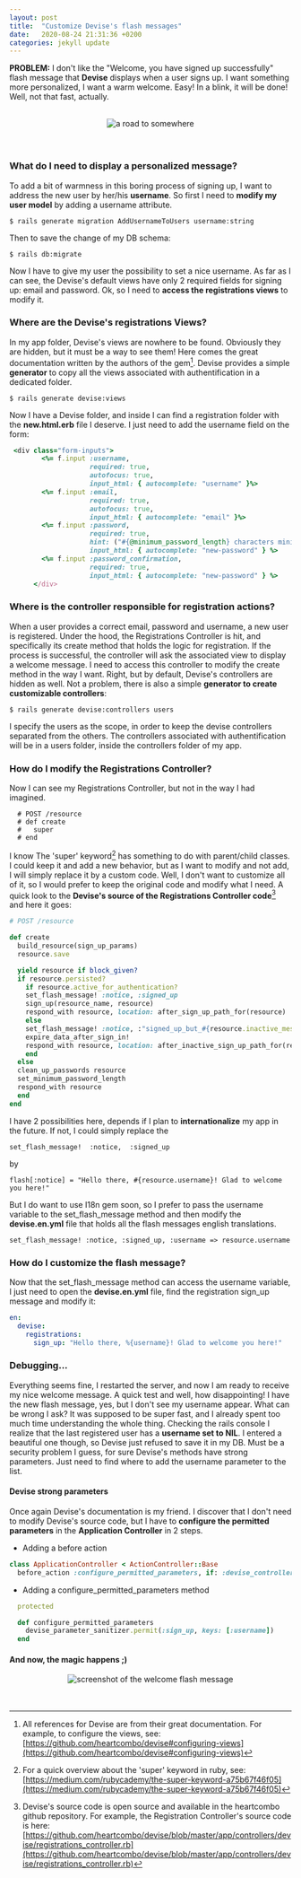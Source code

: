 ```yaml
---
layout: post
title:  "Customize Devise's flash messages"
date:   2020-08-24 21:31:36 +0200
categories: jekyll update
---
```


**PROBLEM:**
I don't like the "Welcome, you have signed up successfully" flash message that **Devise** displays when a user signs up. I want something more personalized, I want a warm welcome. Easy! In a blink, it will be done!  Well, not that fast, actually.

<br>


<div style="text-align: center"><img src="/assets/images/road_314-400.jpg" alt="a road to somewhere"></div>

<br>
<br>


### What do I need to display a personalized message?

To add a bit of warmness in this boring process of signing up, I want to address the new user by her/his **username**.
So first I need to **modify my user model** by adding a username attribute.
```
$ rails generate migration AddUsernameToUsers username:string
```
Then to save the change of my DB schema:
```
$ rails db:migrate
```
Now I have to give my user the possibility to set a nice username. As far as I can see, the Devise's default views have only 2 required fields for signing up: email and password. Ok, so I need to **access the registrations views** to modify it.

### Where are the Devise's registrations Views?

In my app folder, Devise's views are nowhere to be found. Obviously they are hidden, but it must be a way to see them!
Here comes the great documentation written by the authors of the gem[^1]. Devise provides a simple **generator** to copy all the views associated with authentification in a  dedicated folder.
```
$ rails generate devise:views
```
Now I have a Devise folder, and inside I can find a registration folder with the **new.html.erb** file I deserve.
I just need to add the username field on the form:
``` ruby
 <div class="form-inputs">
        <%= f.input :username,
                    required: true,
                    autofocus: true,
                    input_html: { autocomplete: "username" }%>
        <%= f.input :email,
                    required: true,
                    autofocus: true,
                    input_html: { autocomplete: "email" }%>
        <%= f.input :password,
                    required: true,
                    hint: ("#{@minimum_password_length} characters minimum" if @minimum_password_length),
                    input_html: { autocomplete: "new-password" } %>
        <%= f.input :password_confirmation,
                    required: true,
                    input_html: { autocomplete: "new-password" } %>
      </div>
 ```


### Where is the controller responsible for registration actions?

 When a user provides a correct email, password and username, a new user is registered.  Under the hood, the Registrations Controller is hit, and specifically its create method that holds the logic for registration.  If the process is successful, the controller will ask the associated view to display a welcome message.
I need to access this controller to modify the create method in the way I want. Right, but by default, Devise's controllers are hidden as well. Not a problem, there is also a simple **generator to create customizable controllers**:
```
$ rails generate devise:controllers users
```
I specify the users as the scope, in order to keep the devise controllers separated from the others. The controllers associated with authentification will be in a users folder, inside the controllers folder of my app.

### How do I modify the Registrations Controller?

Now I can see my Registrations Controller, but not in the way I had imagined.
```
  # POST /resource
  # def create
  #   super
  # end
```
I know The 'super' keyword[^2] has something to do with parent/child classes. I could keep it and add a new behavior, but as I want to modify and not add, I will simply replace it by a custom code.
Well, I don't want to customize all of it, so I would prefer to keep the original code and modify what I need. A quick look to the **Devise's source of the Registrations Controller code**[^3] and here it goes:
``` ruby
# POST /resource

def create
  build_resource(sign_up_params)
  resource.save

  yield resource if block_given?
  if resource.persisted?
    if resource.active_for_authentication?
    set_flash_message! :notice, :signed_up
    sign_up(resource_name, resource)
    respond_with resource, location: after_sign_up_path_for(resource)
    else
    set_flash_message! :notice, :"signed_up_but_#{resource.inactive_message}"
    expire_data_after_sign_in!
    respond_with resource, location: after_inactive_sign_up_path_for(resource)
    end
  else
  clean_up_passwords resource
  set_minimum_password_length
  respond_with resource
  end
end
````
I have 2 possibilities here, depends if I plan to **internationalize** my app in the future.
If not, I could simply replace the
```
set_flash_message!  :notice,  :signed_up
```
by
```
flash[:notice] = "Hello there, #{resource.username}! Glad to welcome you here!"
```
But I do want to use I18n gem soon, so I prefer to pass the username variable to the set_flash_message method and then modify the **devise.en.yml** file that holds all the flash messages english translations.
````
set_flash_message! :notice, :signed_up, :username => resource.username
````

### How do I customize the flash message?

Now that the set_flash_message method can access the username variable, I just need to open the **devise.en.yml** file, find the registration sign_up message and modify it:
```yml
en:
  devise:
    registrations:
      sign_up: "Hello there, %{username}! Glad to welcome you here!"
````

### Debugging...

Everything seems fine, I restarted the server, and now I am ready to receive my nice welcome message.
A quick test and well, how disappointing! I have the new flash message, yes, but I don't see my username appear. What can be wrong I ask? It was supposed to be super fast, and I already spent too much time understanding the whole thing.
Checking the rails console I realize that the last registered user has a **username set to NIL**. I entered a beautiful one though,  so Devise just refused to save it in my DB. Must be a security problem I guess, for sure Devise's methods have strong parameters. Just need to find where to add the username parameter to the list.

#### Devise strong parameters

Once again Devise's documentation is my friend. I discover that I don't need to modify  Devise's source code, but I have to **configure the permitted parameters** in the **Application Controller** in 2 steps.
- Adding a before action
```` ruby
class ApplicationController < ActionController::Base
  before_action :configure_permitted_parameters, if: :devise_controller?
````
- Adding a configure_permitted_parameters method
```ruby
  protected

  def configure_permitted_parameters
    devise_parameter_sanitizer.permit(:sign_up, keys: [:username])
  end
  ````

#### And now, the magic happens ;)


<div style="text-align: center"><img src="/assets/images/hello.png" alt="screenshot of the welcome flash message"></div>
<br>
<br>

[^1]: All references for Devise are from their great documentation. For example, to configure the views, see:[https://github.com/heartcombo/devise#configuring-views](https://github.com/heartcombo/devise#configuring-views)

[^2]: For a quick overview about the 'super' keyword in ruby, see: [https://medium.com/rubycademy/the-super-keyword-a75b67f46f05](https://medium.com/rubycademy/the-super-keyword-a75b67f46f05)

[^3]: Devise's source code is open source and available in the heartcombo github repository. For example, the Registration Controller's source code is here:[https://github.com/heartcombo/devise/blob/master/app/controllers/devise/registrations_controller.rb](https://github.com/heartcombo/devise/blob/master/app/controllers/devise/registrations_controller.rb)



<!-- Check out the [Jekyll docs][jekyll-docs] for more info on how to get the most out of Jekyll. File all bugs/feature requests at [Jekyll’s GitHub repo][jekyll-gh]. If you have questions, you can ask them on [Jekyll Talk][jekyll-talk].

[jekyll-docs]: https://jekyllrb.com/docs/home
[jekyll-gh]:   https://github.com/jekyll/jekyll
[jekyll-talk]: https://talk.jekyllrb.com/ -->
